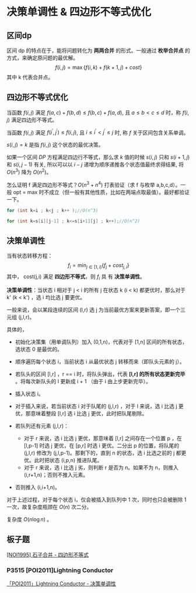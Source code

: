 # 决策单调性 & 四边形不等式优化

## 区间dp

区间 dp 的特点在于，能将问题转化为 **两两合并** 的形式。一般通过 **枚举合并点** 的方式，来确定原问题的最优解。
$$
f(i, j)=\max \{f(i, k)+f(k+1, j)+cost\}
$$
其中 k 代表合并点。

## 四边形不等式优化

当函数 $f(i, j)$ 满足 $f(a, c)+f(b, d) \leq f(b, c)+f(a, d)$, 且 $a \leq b<c \leq d$ 时，称 $f(i, j)$ 满足四边形不等式。

当函数 $f(i, j)$ 满足 $f\left(i^{\prime}, j^{\prime}\right) \leq f(i, j)$, 且 $i \leq i^{\prime}<j^{\prime} \leq j$ 时, 称 $f$ 关于区间包含关系单调。

$s(i, j)=k$ 是指 $f(i, j)$ 这个状态的最优决策。

如果一个区间 $D P$ 方程满足四边行不等式，那么求 $k$ 值的时候 $s(i, j)$ 只和 $s(i+1, j)$ 和 $s(i, j-1)$ 有关, 所以可以以 $i-j$ 递增为顺序递推各个状态值最终求得结果, 将 $O\left(n^{3}\right)$ 降为 $O\left(n^{2}\right)$。

怎么证明 f 满足四边形不等式？$O(n^3 + n^4)$ 打表验证（求 f 与枚举 a,b,c,d）。一般 opt = max 时不成立（但一般有其他性质，比如在两端点取最值）。最好都验证一下。

```cpp
for (int k=i ; k<j ; k++ );//O(n^3)

for (int k=s[i][j-1] ; k<=s[i+1][j] ; k++);//O(n^2)
```



## 决策单调性

当有状态转移方程：
$$
f_i = \min_{j\in [1,i)}\{f_j + cost_{j,i}\} 
$$
其中， cost(j,i) 满足 **四边形不等式**，则 $f_i$ 具 有 **决策单调性**。

**决策单调性**：当状态 i 相对于 j < i 的所有 j 在状态 k (i < k) 都更优时，那么对于 k' (k < k') ，选 i 均比选 j 要更优。

一般来说，会以某段连续的区间 (l,r) 选 j 为当前最优方案来更新答案，即一个三元组 (j,l,r)。

具体的，

- 初始化决策集（用单调队列）加入 (0,1,n)，代表对于 [1,n] 区间的所有状态，选状态 0 是最优的。
- 顺序遍历每个状态 i，当前状态 i 从最优状态 j 转移而来（即队头元素的 j）。
- 若队头的区间 [l,r] ，r == i 时，将队头弹出，代表 **[l,r] 的所有状态更新完毕** 。将每次新队头的 l 更新成 i + 1 （由于 i 由上步更新完毕）。
- 插入状态 i。
- 对于插入来说，若当前状态 i 对于队尾的 (j,l,r) ，对于 l 来说，选 i 比选 j 更优，那意味着整段 [l,r] 选 i 比选 j 更优，此时把队尾剔除。
- 若队列还有元素 (j,l,r)：
  - 对于 r 来说，选 i 比选 j 更优，那意味着 [l,r] 之间存在一个位置 p ，在 [l,p-1] 时选 j 更优，在 [p,r] 时选 i 更优。二分出 p 的位置，将队尾的 (j,l,r) 修改为 (j,l,p-1)。那剩下的，直到 n 的状态，选 i 比选之前的 j 都更优。此时把状态 (i,p,n) 推进队尾。
  - 对于 r 来说，选 i 比选 j 劣，则判断 r 是否为 n。如果不为 n，则推入 (i,r+1,n)；否则不推入元素。

- 否则推入 (i,i+1,n)。

对于上述过程，对于每个状态 i，仅会被插入到队列中 1 次，同时也只会被删除 1 一次，故复杂度瓶颈在 $O(n)$ 次二分。

复杂度 $O(n\log n)$ 。

## 板子题

[[NOI1995] 石子合并 - 四边形不等式](https://www.luogu.com.cn/problem/P1880)

### P3515 [POI2011]Lightning Conductor

 [「POI2011」Lightning Conductor - 决策单调性](https://loj.ac/problem/2157)

